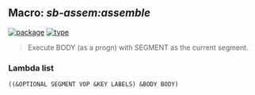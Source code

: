## Macro: ***sb-assem:assemble***
[![package](https://img.shields.io/badge/Package-SB--ASSEM-5f9ea0.svg?style=social&colorA=999999)](../) [![type](https://img.shields.io/badge/Type-Macro-5f9ea0.svg?style=social&colorA=999999)](../#macro) 

> Execute BODY (as a progn) with SEGMENT as the current segment.

### Lambda list
```
((&OPTIONAL SEGMENT VOP &KEY LABELS) &BODY BODY)
```
